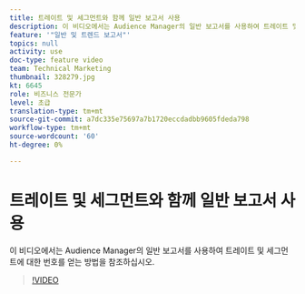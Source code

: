 ```yaml
---
title: 트레이트 및 세그먼트와 함께 일반 보고서 사용
description: 이 비디오에서는 Audience Manager의 일반 보고서를 사용하여 트레이트 및 세그먼트에 대한 번호를 얻는 방법을 참조하십시오.
feature: '"일반 및 트렌드 보고서"'
topics: null
activity: use
doc-type: feature video
team: Technical Marketing
thumbnail: 328279.jpg
kt: 6645
role: 비즈니스 전문가
level: 초급
translation-type: tm+mt
source-git-commit: a7dc335e75697a7b1720eccdadbb9605fdeda798
workflow-type: tm+mt
source-wordcount: '60'
ht-degree: 0%

---
```



# 트레이트 및 세그먼트와 함께 일반 보고서 사용

이 비디오에서는 Audience Manager의 일반 보고서를 사용하여 트레이트 및 세그먼트에 대한 번호를 얻는 방법을 참조하십시오.

>[!VIDEO](https://video.tv.adobe.com/v/328279/?quality=12&learn=on)

